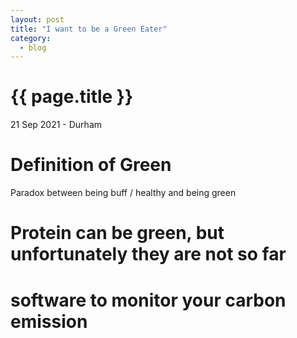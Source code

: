 ```yaml
---
layout: post
title: "I want to be a Green Eater"
category: 
  - blog
---
```


{{ page.title }}
================

<p class="meta">21 Sep 2021 - Durham</p>


# Definition of Green

Paradox between being buff / healthy and being green

# Protein can be green, but unfortunately they are not so far

# software to monitor your carbon emission
